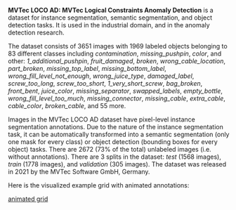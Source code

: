 **MVTec LOCO AD: MVTec Logical Constraints Anomaly Detection** is a dataset for instance segmentation, semantic segmentation, and object detection tasks. It is used in the industrial domain, and in the anomaly detection research. 

The dataset consists of 3651 images with 1969 labeled objects belonging to 83 different classes including *contamination*, *missing_pushpin*, *color*, and other: *1_additional_pushpin*, *fruit_damaged*, *broken*, *wrong_cable_location*, *part_broken*, *missing_top_label*, *missing_bottom_label*, *wrong_fill_level_not_enough*, *wrong_juice_type*, *damaged_label*, *screw_too_long*, *screw_too_short*, *1_very_short_screw*, *bag_broken*, *front_bent*, *juice_color*, *missing_separator*, *swapped_labels*, *empty_bottle*, *wrong_fill_level_too_much*, *missing_connector*, *missing_cable*, *extra_cable*, *cable_color*, *broken_cable*, and 55 more.

Images in the MVTec LOCO AD dataset have pixel-level instance segmentation annotations. Due to the nature of the instance segmentation task, it can be automatically transformed into a semantic segmentation (only one mask for every class) or object detection (bounding boxes for every object) tasks. There are 2672 (73% of the total) unlabeled images (i.e. without annotations). There are 3 splits in the dataset: *test* (1568 images), *train* (1778 images), and *validation* (305 images). The dataset was released in 2021 by the MVTec Software GmbH, Germany.

Here is the visualized example grid with animated annotations:

[animated grid](https://github.com/dataset-ninja/mvtec-loco-ad/raw/main/visualizations/horizontal_grid.webm)
